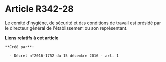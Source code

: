 # Article R342-28

Le comité d'hygiène, de sécurité et des conditions de travail est présidé par le directeur général de l'établissement ou son
représentant.

**Liens relatifs à cet article**

	**Créé par**:

	  - Décret n°2016-1752 du 15 décembre 2016 - art. 1
